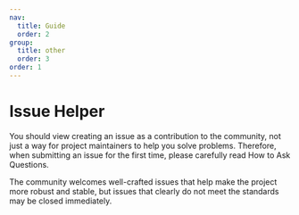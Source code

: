 ```yaml
---
nav:
  title: Guide
  order: 2
group:
  title: other
  order: 3
order: 1
---
```


# Issue Helper

You should view creating an issue as a contribution to the community, not just a way for project maintainers to help you solve problems.
Therefore, when submitting an issue for the first time, please carefully read How to Ask Questions.

The community welcomes well-crafted issues that help make the project more robust and stable, but issues that clearly do not meet the standards may be closed immediately.
